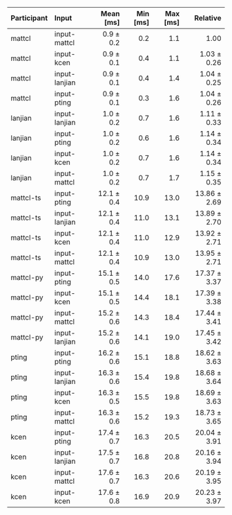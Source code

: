 | Participant | Input | Mean [ms] | Min [ms] | Max [ms] | Relative |
|:---|:---|---:|---:|---:|---:|
| mattcl | input-mattcl | 0.9 ± 0.2 | 0.2 | 1.1 | 1.00 |
| mattcl | input-kcen | 0.9 ± 0.1 | 0.4 | 1.1 | 1.03 ± 0.26 |
| mattcl | input-lanjian | 0.9 ± 0.1 | 0.4 | 1.4 | 1.04 ± 0.25 |
| mattcl | input-pting | 0.9 ± 0.1 | 0.3 | 1.6 | 1.04 ± 0.26 |
| lanjian | input-lanjian | 1.0 ± 0.2 | 0.7 | 1.6 | 1.11 ± 0.33 |
| lanjian | input-pting | 1.0 ± 0.2 | 0.6 | 1.6 | 1.14 ± 0.34 |
| lanjian | input-kcen | 1.0 ± 0.2 | 0.7 | 1.6 | 1.14 ± 0.34 |
| lanjian | input-mattcl | 1.0 ± 0.2 | 0.7 | 1.7 | 1.15 ± 0.35 |
| mattcl-ts | input-pting | 12.1 ± 0.4 | 10.9 | 13.0 | 13.86 ± 2.69 |
| mattcl-ts | input-lanjian | 12.1 ± 0.4 | 11.0 | 13.1 | 13.89 ± 2.70 |
| mattcl-ts | input-kcen | 12.1 ± 0.4 | 11.0 | 12.9 | 13.92 ± 2.71 |
| mattcl-ts | input-mattcl | 12.1 ± 0.4 | 10.9 | 13.0 | 13.95 ± 2.71 |
| mattcl-py | input-pting | 15.1 ± 0.5 | 14.0 | 17.6 | 17.37 ± 3.37 |
| mattcl-py | input-kcen | 15.1 ± 0.5 | 14.4 | 18.1 | 17.39 ± 3.38 |
| mattcl-py | input-mattcl | 15.2 ± 0.6 | 14.3 | 18.4 | 17.44 ± 3.41 |
| mattcl-py | input-lanjian | 15.2 ± 0.6 | 14.1 | 19.0 | 17.45 ± 3.42 |
| pting | input-pting | 16.2 ± 0.6 | 15.1 | 18.8 | 18.62 ± 3.63 |
| pting | input-lanjian | 16.3 ± 0.6 | 15.4 | 19.8 | 18.68 ± 3.64 |
| pting | input-kcen | 16.3 ± 0.5 | 15.5 | 19.8 | 18.69 ± 3.63 |
| pting | input-mattcl | 16.3 ± 0.6 | 15.2 | 19.3 | 18.73 ± 3.65 |
| kcen | input-pting | 17.4 ± 0.7 | 16.3 | 20.5 | 20.04 ± 3.91 |
| kcen | input-lanjian | 17.5 ± 0.7 | 16.8 | 20.8 | 20.16 ± 3.94 |
| kcen | input-mattcl | 17.6 ± 0.7 | 16.3 | 20.6 | 20.19 ± 3.95 |
| kcen | input-kcen | 17.6 ± 0.8 | 16.9 | 20.9 | 20.23 ± 3.97 |
